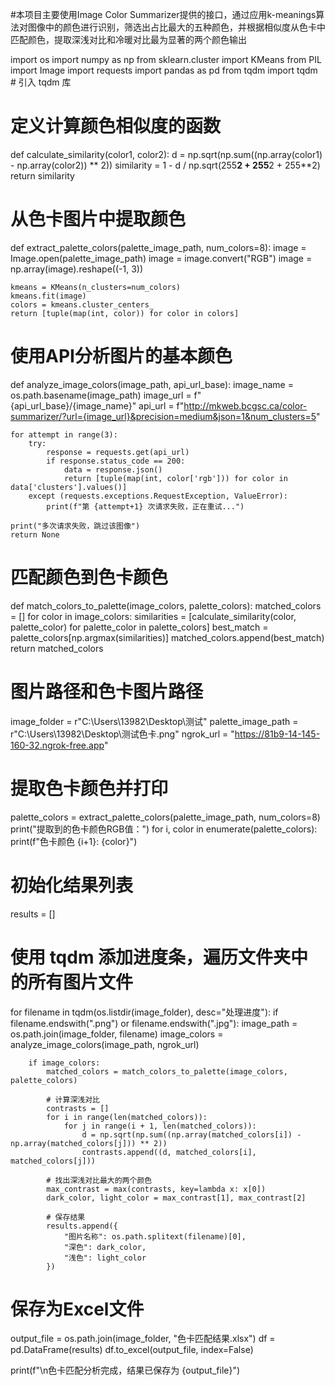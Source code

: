 #本项目主要使用Image Color Summarizer提供的接口，通过应用k-meanings算法对图像中的颜色进行识别，筛选出占比最大的五种颜色，并根据相似度从色卡中匹配颜色，提取深浅对比和冷暖对比最为显著的两个颜色输出


import os
import numpy as np
from sklearn.cluster import KMeans
from PIL import Image
import requests
import pandas as pd
from tqdm import tqdm  # 引入 tqdm 库

# 定义计算颜色相似度的函数
def calculate_similarity(color1, color2):
    d = np.sqrt(np.sum((np.array(color1) - np.array(color2)) ** 2))
    similarity = 1 - d / np.sqrt(255**2 + 255**2 + 255**2)
    return similarity

# 从色卡图片中提取颜色
def extract_palette_colors(palette_image_path, num_colors=8):
    image = Image.open(palette_image_path)
    image = image.convert("RGB")
    image = np.array(image).reshape((-1, 3))

    kmeans = KMeans(n_clusters=num_colors)
    kmeans.fit(image)
    colors = kmeans.cluster_centers_
    return [tuple(map(int, color)) for color in colors]

# 使用API分析图片的基本颜色
def analyze_image_colors(image_path, api_url_base):
    image_name = os.path.basename(image_path)
    image_url = f"{api_url_base}/{image_name}"
    api_url = f"http://mkweb.bcgsc.ca/color-summarizer/?url={image_url}&precision=medium&json=1&num_clusters=5"
    
    for attempt in range(3):
        try:
            response = requests.get(api_url)
            if response.status_code == 200:
                data = response.json()
                return [tuple(map(int, color['rgb'])) for color in data['clusters'].values()]
        except (requests.exceptions.RequestException, ValueError):
            print(f"第 {attempt+1} 次请求失败，正在重试...")
    
    print("多次请求失败，跳过该图像")
    return None

# 匹配颜色到色卡颜色
def match_colors_to_palette(image_colors, palette_colors):
    matched_colors = []
    for color in image_colors:
        similarities = [calculate_similarity(color, palette_color) for palette_color in palette_colors]
        best_match = palette_colors[np.argmax(similarities)]
        matched_colors.append(best_match)
    return matched_colors

# 图片路径和色卡图片路径
image_folder = r"C:\Users\13982\Desktop\测试"
palette_image_path = r"C:\Users\13982\Desktop\测试色卡.png"
ngrok_url = "https://81b9-14-145-160-32.ngrok-free.app"

# 提取色卡颜色并打印
palette_colors = extract_palette_colors(palette_image_path, num_colors=8)
print("提取到的色卡颜色RGB值：")
for i, color in enumerate(palette_colors):
    print(f"色卡颜色 {i+1}: {color}")

# 初始化结果列表
results = []

# 使用 tqdm 添加进度条，遍历文件夹中的所有图片文件
for filename in tqdm(os.listdir(image_folder), desc="处理进度"):
    if filename.endswith(".png") or filename.endswith(".jpg"):
        image_path = os.path.join(image_folder, filename)
        image_colors = analyze_image_colors(image_path, ngrok_url)
        
        if image_colors:
            matched_colors = match_colors_to_palette(image_colors, palette_colors)

            # 计算深浅对比
            contrasts = []
            for i in range(len(matched_colors)):
                for j in range(i + 1, len(matched_colors)):
                    d = np.sqrt(np.sum((np.array(matched_colors[i]) - np.array(matched_colors[j])) ** 2))
                    contrasts.append((d, matched_colors[i], matched_colors[j]))

            # 找出深浅对比最大的两个颜色
            max_contrast = max(contrasts, key=lambda x: x[0])
            dark_color, light_color = max_contrast[1], max_contrast[2]
            
            # 保存结果
            results.append({
                "图片名称": os.path.splitext(filename)[0],
                "深色": dark_color,
                "浅色": light_color
            })

# 保存为Excel文件
output_file = os.path.join(image_folder, "色卡匹配结果.xlsx")
df = pd.DataFrame(results)
df.to_excel(output_file, index=False)

print(f"\n色卡匹配分析完成，结果已保存为 {output_file}")
